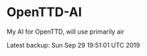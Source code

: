 # OpenTTD-AI
My AI for OpenTTD, will use primarily air

Latest backup: Sun Sep 29 19:51:01 UTC 2019
